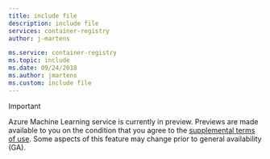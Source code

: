 ```yaml
---
title: include file
description: include file
services: container-registry
author: j-martens

ms.service: container-registry
ms.topic: include
ms.date: 09/24/2018
ms.author: jmartens
ms.custom: include file
---
```

> [!IMPORTANT]
> Azure Machine Learning service is currently in preview. Previews are made available to you on the condition that you agree to the [supplemental terms of use][terms-of-use]. Some aspects of this feature may change prior to general availability (GA).

<!-- LINKS - External -->
[terms-of-use]: https://azure.microsoft.com/support/legal/preview-supplemental-terms/
